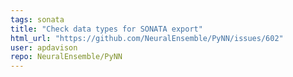 ```yaml
---
tags: sonata
title: "Check data types for SONATA export"
html_url: "https://github.com/NeuralEnsemble/PyNN/issues/602"
user: apdavison
repo: NeuralEnsemble/PyNN
---
```


